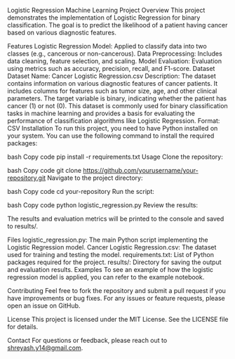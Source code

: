 Logistic Regression Machine Learning Project
Overview
This project demonstrates the implementation of Logistic Regression for binary classification. The goal is to predict the likelihood of a patient having cancer based on various diagnostic features.

Features
Logistic Regression Model: Applied to classify data into two classes (e.g., cancerous or non-cancerous).
Data Preprocessing: Includes data cleaning, feature selection, and scaling.
Model Evaluation: Evaluation using metrics such as accuracy, precision, recall, and F1-score.
Dataset
Dataset Name: Cancer Logistic Regression.csv
Description: The dataset contains information on various diagnostic features of cancer patients. It includes columns for features such as tumor size, age, and other clinical parameters. The target variable is binary, indicating whether the patient has cancer (1) or not (0). This dataset is commonly used for binary classification tasks in machine learning and provides a basis for evaluating the performance of classification algorithms like Logistic Regression.
Format: CSV
Installation
To run this project, you need to have Python installed on your system. You can use the following command to install the required packages:

bash
Copy code
pip install -r requirements.txt
Usage
Clone the repository:

bash
Copy code
git clone https://github.com/yourusername/your-repository.git
Navigate to the project directory:

bash
Copy code
cd your-repository
Run the script:

bash
Copy code
python logistic_regression.py
Review the results:

The results and evaluation metrics will be printed to the console and saved to results/.

Files
logistic_regression.py: The main Python script implementing the Logistic Regression model.
Cancer Logistic Regression.csv: The dataset used for training and testing the model.
requirements.txt: List of Python packages required for the project.
results/: Directory for saving the output and evaluation results.
Examples
To see an example of how the logistic regression model is applied, you can refer to the example notebook.

Contributing
Feel free to fork the repository and submit a pull request if you have improvements or bug fixes. For any issues or feature requests, please open an issue on GitHub.

License
This project is licensed under the MIT License. See the LICENSE file for details.

Contact
For questions or feedback, please reach out to shreyash.y14@gmail.com.
